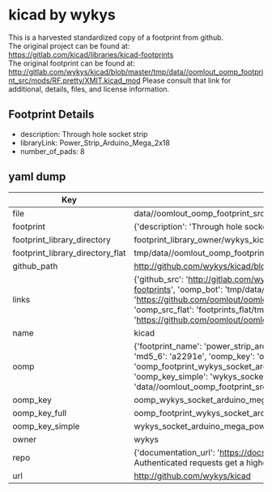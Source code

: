 # kicad by wykys  
This is a harvested standardized copy of a footprint from github.  
The original project can be found at:  
https://gitlab.com/kicad/libraries/kicad-footprints  
The original footprint can be found at:
http://gitlab.com/wykys/kicad/blob/master/tmp/data//oomlout_oomp_footprint_src/mods/RF.pretty/XMIT.kicad_mod
Please consult that link for additional, details, files, and license information.  
## Footprint Details
* description: Through hole socket strip  
* libraryLink: Power_Strip_Arduino_Mega_2x18  
* number_of_pads: 8  
## yaml dump  
| Key | Value |  
| --- | --- |  
| file | data//oomlout_oomp_footprint_src/kicad/Arduino_Mega_433Mhz_Shield/Socket_Arduino_Mega.pretty/Power_Strip_Arduino_Mega_2x18.kicad_mod |  
| footprint | {'description': 'Through hole socket strip', 'libraryLink': 'Power_Strip_Arduino_Mega_2x18', 'number_of_pads': 8} |  
| footprint_library_directory | footprint_library_owner/wykys_kicad |  
| footprint_library_directory_flat | tmp/data//oomlout_oomp_footprint_src/footprints_flat/wykys_socket_arduino_mega_power_strip_arduino_mega_2x18/working |  
| github_path | http://github.com/wykys/kicad/blob/master/tmp/data//oomlout_oomp_footprint_src/Arduino_Mega_433Mhz_Shield/Socket_Arduino_Mega.pretty/Power_Strip_Arduino_Mega_2x18.kicad_mod |  
| links | {'github_src': 'http://gitlab.com/wykys/kicad/blob/master/tmp/data//oomlout_oomp_footprint_src/mods/RF.pretty/XMIT.kicad_mod', 'github_src_repo': 'https://gitlab.com/kicad/libraries/kicad-footprints', 'oomp_bot': 'tmp/data//oomlout_oomp_footprint_src/footprints/wykys_socket_arduino_mega_power_strip_arduino_mega_2x18/working', 'oomp_bot_github': 'https://github.com/oomlout/oomlout_oomp_footprint_bot/tree/main/tmp/data//oomlout_oomp_footprint_src/footprints/wykys_socket_arduino_mega_power_strip_arduino_mega_2x18/working', 'oomp_src_flat': 'footprints_flat/tmp/data//oomlout_oomp_footprint_src/footprints_flat/wykys_socket_arduino_mega_power_strip_arduino_mega_2x18/working', 'oomp_src_flat_github': 'https://github.com/oomlout/oomlout_oomp_footprint_src/tree/main/tmp/data//oomlout_oomp_footprint_src/footprints_flat/wykys_socket_arduino_mega_power_strip_arduino_mega_2x18/working'} |  
| name | kicad |  
| oomp | {'footprint_name': 'power_strip_arduino_mega_2x18', 'library_name': 'socket_arduino_mega', 'md5': 'a2291e89f26d8c4c1aa40a1640ef65f1', 'md5_10': 'a2291e89f2', 'md5_5': 'a2291', 'md5_6': 'a2291e', 'oomp_key': 'oomp_wykys_socket_arduino_mega_power_strip_arduino_mega_2x18', 'oomp_key_extra': 'oomp_footprint_wykys_socket_arduino_mega_power_strip_arduino_mega_2x18', 'oomp_key_full': 'oomp_footprint_wykys_socket_arduino_mega_power_strip_arduino_mega_2x18_a2291e', 'oomp_key_simple': 'wykys_socket_arduino_mega_power_strip_arduino_mega_2x18', 'original_filename': 'data//oomlout_oomp_footprint_src/kicad/Arduino_Mega_433Mhz_Shield/Socket_Arduino_Mega.pretty/Power_Strip_Arduino_Mega_2x18.kicad_mod', 'owner_name': 'wykys'} |  
| oomp_key | oomp_wykys_socket_arduino_mega_power_strip_arduino_mega_2x18 |  
| oomp_key_full | oomp_footprint_wykys_socket_arduino_mega_power_strip_arduino_mega_2x18 |  
| oomp_key_simple | wykys_socket_arduino_mega_power_strip_arduino_mega_2x18 |  
| owner | wykys |  
| repo | {'documentation_url': 'https://docs.github.com/rest/overview/resources-in-the-rest-api#rate-limiting', 'message': "API rate limit exceeded for 84.66.142.224. (But here's the good news: Authenticated requests get a higher rate limit. Check out the documentation for more details.)"} |  
| url | http://github.com/wykys/kicad |  

